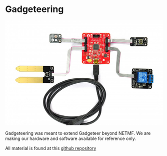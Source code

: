 # Gadgeteering
![FEZ Lynx](images/fez-lynx.jpg)

Gadgeteering was meant to extend Gadgeteer beyond NETMF. We are making our hardware and software available for reference only. 

All material is found at this [github repository](https://github.com/ghi-electronics/Gadgeteering) 